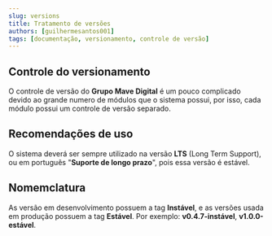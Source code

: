```yaml
---
slug: versions
title: Tratamento de versões
authors: [guilhermesantos001]
tags: [documentação, versionamento, controle de versão]
---
```


## Controle do versionamento

O controle de versão do **Grupo Mave Digital** é um pouco complicado devido ao grande numero de módulos que o sistema possui, por isso, cada módulo possui um controle de versão separado.

## Recomendações de uso

O sistema deverá ser sempre utilizado na versão **LTS** (Long Term Support), ou
em português "**Suporte de longo prazo**", pois essa versão é estável.

## Nomemclatura

As versão em desenvolvimento possuem a tag **Instável**, e as versões usada em
produção possuem a tag **Estável**. Por exemplo: **v0.4.7-instável**,
**v1.0.0-estável**.
